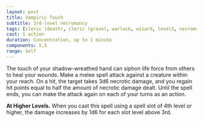 ```yaml
---
layout: post
title: Vampiric Touch
subtitle: 3rd-level necromancy
tags: [cleric (death), cleric (grave), warlock, wizard, level3, necromancy]
cast: 1 action
duration: Concentration, up to 1 minute
components: V,S
range: Self
---
```

The touch of your shadow-wreathed hand can siphon life force from others to heal your wounds. Make a melee spell attack against a creature within your reach. On a hit, the target takes 3d6 necrotic damage, and you regain hit points equal to half the amount of necrotic damage dealt. Until the spell ends, you can make the attack again on each of your turns as an action.

**At Higher Levels.** When you cast this spell using a spell slot of 4th level or higher, the damage increases by 1d6 for each slot level above 3rd.